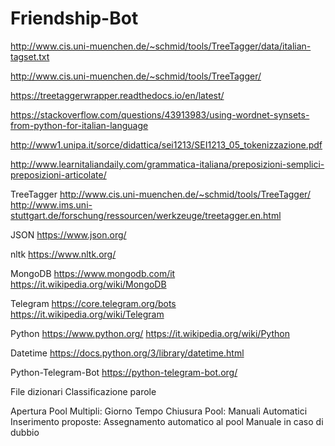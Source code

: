 # Friendship-Bot

http://www.cis.uni-muenchen.de/~schmid/tools/TreeTagger/data/italian-tagset.txt

http://www.cis.uni-muenchen.de/~schmid/tools/TreeTagger/

https://treetaggerwrapper.readthedocs.io/en/latest/

https://stackoverflow.com/questions/43913983/using-wordnet-synsets-from-python-for-italian-language

http://www1.unipa.it/sorce/didattica/sei1213/SEI1213_05_tokenizzazione.pdf

http://www.learnitaliandaily.com/grammatica-italiana/preposizioni-semplici-preposizioni-articolate/

TreeTagger
http://www.cis.uni-muenchen.de/~schmid/tools/TreeTagger/
http://www.ims.uni-stuttgart.de/forschung/ressourcen/werkzeuge/treetagger.en.html

JSON
https://www.json.org/

nltk
https://www.nltk.org/

MongoDB
https://www.mongodb.com/it
https://it.wikipedia.org/wiki/MongoDB

Telegram
https://core.telegram.org/bots
https://it.wikipedia.org/wiki/Telegram

Python
https://www.python.org/
https://it.wikipedia.org/wiki/Python

Datetime
https://docs.python.org/3/library/datetime.html

Python-Telegram-Bot
https://python-telegram-bot.org/

File dizionari
Classificazione parole

Apertura Pool Multipli:
	Giorno
	Tempo
Chiusura Pool:
	Manuali
	Automatici
Inserimento proposte:
	Assegnamento automatico al pool
	Manuale in caso di dubbio